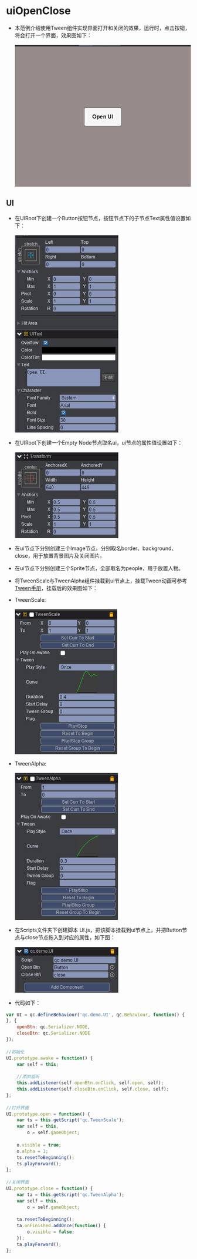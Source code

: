 # uiOpenClose   
* 本范例介绍使用Tween组件实现界面打开和关闭的效果，运行时，点击按钮，将会打开一个界面，效果图如下：<br>     
![](images/show.gif)       

## UI   

* 在UIRoot下创建一个Button按钮节点，按钮节点下的子节点Text属性值设置如下：<br>    
![](images/text.png)      

* 在UIRoot下创建一个Empty Node节点取名ui，ui节点的属性值设置如下：<br>      
![](images/ui.png)        

* 在ui节点下分别创建三个Image节点，分别取名border、background、close，用于放置背景图片及关闭图片。<br>                
 
* 在ui节点下分别创建三个Sprite节点，全部取名为people，用于放置人物。<br>          

* 将TweenScale与TweenAlpha组件挂载到ui节点上，挂载Tween动画可参考[Tween手册](http://docs.zuoyouxi.com/manual/Tween/index.html)，挂载后的效果图如下：<br>     

* TweenScale: <br>         
![](images/ts.png)        

*  TweenAlpha: <br>    
![](images/ta.png)       

* 在Scripts文件夹下创建脚本 UI.js，把该脚本挂载到ui节点上，并把Button节点与close节点拖入到对应的属性，如下图：<br>      
![](images/script.png)     

*  代码如下：<br>      

```javascript     
var UI = qc.defineBehaviour('qc.demo.UI', qc.Behaviour, function() {
}, {
    openBtn: qc.Serializer.NODE,
    closeBtn: qc.Serializer.NODE
});

//初始化
UI.prototype.awake = function() {
    var self = this;
	
	//添加监听
    this.addListener(self.openBtn.onClick, self.open, self);
    this.addListener(self.closeBtn.onClick, self.close, self);
};

//打开界面
UI.prototype.open = function() {
    var ts = this.getScript('qc.TweenScale');
    var self = this,
        o = self.gameObject;
    
    o.visible = true;
    o.alpha = 1;
    ts.resetToBeginning();
    ts.playForward();
};

//关闭界面
UI.prototype.close = function() {
    var ta = this.getScript('qc.TweenAlpha');
    var self = this,
        o = self.gameObject;
    
    ta.resetToBeginning();
    ta.onFinished.addOnce(function() {
        o.visible = false;
    });
    ta.playForward();
};      
``` 
